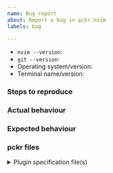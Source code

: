 ```yaml
---
name: Bug report
about: Report a bug in pckr.nvim
labels: bug

---
```


<!-- Before creating an issue, please search the issue tracker and make sure pckr.nvim is up to date -->

- `nvim --version`:
- `git --version`:
- Operating system/version:
- Terminal name/version:

### Steps to reproduce

### Actual behaviour

### Expected behaviour

### pckr files

<details>
<summary>Plugin specification file(s)</summary>

Paste your plugin specification files here, if you aren't able to provide a minimal reproducer

</details>
